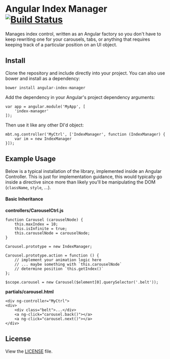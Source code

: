 # Angular Index Manager [![Build Status](https://api.travis-ci.org/mattlo/angular-index-manager.svg?branch=master)](https://travis-ci.org/mattlo/angular-index-manager)

Manages index control, written as an Angular factory so you don't have to keep rewriting one for your carousels, tabs, or 
anything that requires keeping track of a particular position on an UI object.

## Install

Clone the repository and include directly into your project. You can also use bower and install as a dependency:

```
bower install angular-index-manager
```

Add the dependency in your Angular's project dependency arguments:

```
var app = angular.module('MyApp', [
	'index-manager'
]);
```

Then use it like any other DI'd object:

```
mbt.ng.controller('MyCtrl', ['IndexManager', function (IndexManager) {
	var im = new IndexManager
}]);
```

## Example Usage

Below is a typical installation of the library, implemented inside an Angular Controller. This is just for implementation guidance, this would typically go inside a directive since more than likely you'll be manipulating the DOM (`className`, `style`, ...).

#### Basic Inheritance

**controllers/CarouselCtrl.js**

```
function Carousel (carouselNode) {
	this.maxIndex = 10;
	this.isInfinite = true;
	this.carouselNode = carouselNode;
}

Carousel.prototype = new IndexManager;

Carousel.prototype.action = function () {
	// implement your animation logic here
	// ... maybe something with `this.carouselNode`
	// determine position `this.getIndex()` 
};

$scope.carousel = new Carousel($element[0].querySelector('.belt'));
```

**partials/carousel.html**

```
<div ng-controller="MyCtrl">
<div>
	<div class="belt">...</div>
	<a ng-click="carousel.back()"></a>
	<a ng-click="carousel.next()"></a>
</div>
```

## License
View the [LICENSE](https://github.com/mattlo/angular-index-manager/blob/master/LICENSE) file.